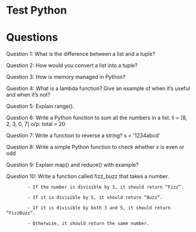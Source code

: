 # Test Python
# Questions

Question 1: What is the difference between a list and a tuple?


Question 2: How would you convert a list into a tuple?


Question 3: How is memory managed in Python?


Question 4: What is a lambda function? Give an example of when it’s useful and when it’s not?


Question 5: Explain range().


Question 6: Write a Python function to sum all the numbers in a list.
             li = [8, 2, 3, 0, 7]
             o/p: total = 20
             


Question 7: Write a function to reverse a string?
            s = '1234abcd'


Question 8: Write a simple Python function to check whether x is even or odd


Question 9: Explain map() and reduce() with example?



Question 10: Write a function called fizz_buzz that takes a number.

            - If the number is divisible by 3, it should return “Fizz”.

            - If it is divisible by 5, it should return “Buzz”.
            
            - If it is divisible by both 3 and 5, it should return “FizzBuzz”.
            
            - Otherwise, it should return the same number.

